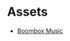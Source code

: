 # Assets

- [Boombox Music](https://sowgk.github.io/Assets/Vital%20Whales%20-%20Unicorn%20Heads.mp3)
